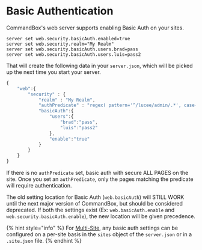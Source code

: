 # Basic Authentication

CommandBox's web server supports enabling Basic Auth on your sites.

```
server set web.security.basicAuth.enabled=true
server set web.security.realm="My Realm"
server set web.security.basicAuth.users.brad=pass
server set web.security.basicAuth.users.luis=pass2
```

That will create the following data in your `server.json`, which will be picked up the next time you start your server.

```javascript
{
    "web":{
        "security" : {
            "realm" : "My Realm",
            "authPredicate" : "regex( pattern='^/lucee/admin/.*', case-sensitive=false )",
            "basicAuth":{
                "users":{
                    "brad":"pass",
                    "luis":"pass2"
                },
                "enable":"true"
            }
        }
    }
}
```

If there is no `authPredicate` set, basic auth with secure ALL PAGES on the site. Once you set an `authPredicate`, only the pages matching the predicate will require authentication.

The old setting location for Basic Auth (`web.basicAuth`) will STILL WORK until the next major version of CommandBox, but should be considered deprecated. If both the settings exist (Ex: `web.basicAuth.enable` and `web.security.basicAuth.enable`), the new location will be given precedence.

{% hint style="info" %}
For [Multi-Site](../../multi-site-support/), any basic auth settings can be configured on a per-site basis in the `sites` object of the `server.json` or in a `.site.json` file.
{% endhint %}

